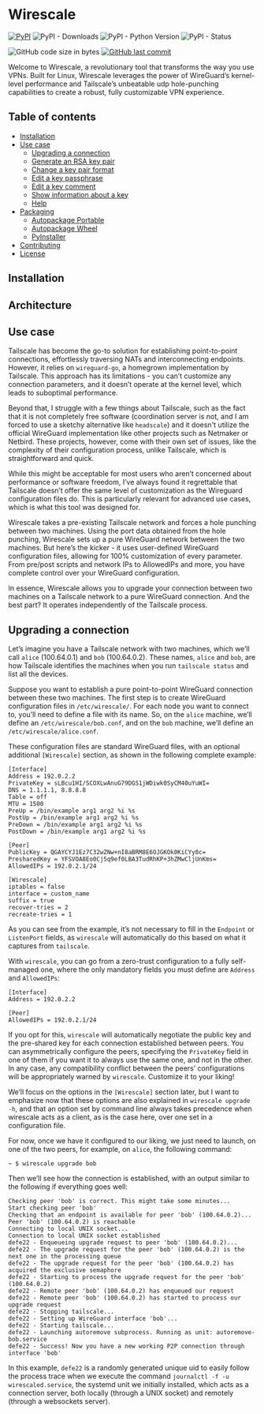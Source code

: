 # Wirescale

[![PyPI](https://img.shields.io/pypi/v/wirescale?label=latest)](https://pypi.org/project/wirescale/)
![PyPI - Downloads](https://img.shields.io/pypi/dm/wirescale)
![PyPI - Python Version](https://img.shields.io/pypi/pyversions/wirescale)
![PyPI - Status](https://img.shields.io/pypi/status/wirescale)

![GitHub code size in bytes](https://img.shields.io/github/languages/code-size/fernandoenzo/wirescale)
[![GitHub last commit](https://img.shields.io/github/last-commit/fernandoenzo/parallel-utils)](https://github.com/fernandoenzo/wirescale)

Welcome to Wirescale, a revolutionary tool that transforms the way you use VPNs. Built for Linux, Wirescale leverages the power of WireGuard’s kernel-level performance 
and Tailscale’s unbeatable udp hole-punching capabilities to create a robust, fully customizable VPN experience.

## Table of contents

<!--ts-->

* [Installation](#installation)
* [Use case](#use-case)
    * [Upgrading a connection](#upgrading-a-connection)
    * [Generate an RSA key pair](#generate-an-rsa-key-pair)
    * [Change a key pair format](#change-a-key-pair-format)
    * [Edit a key passphrase](#edit-a-key-passphrase)
    * [Edit a key comment](#edit-a-key-comment)
    * [Show information about a key](#show-information-about-a-key)
    * [Help](#help)
* [Packaging](#packaging)
    * [Autopackage Portable](#autopackage-portable)
    * [Autopackage Wheel](#autopackage-wheel)
    * [PyInstaller](#pyinstaller)
* [Contributing](#contributing)
* [License](#license)

<!--te-->

## Installation

## Architecture



## Use case

Tailscale has become the go-to solution for establishing point-to-point connections, effortlessly traversing NATs and interconnecting endpoints.
However, it relies on `wireguard-go`, a homegrown implementation by Tailscale. This approach has its limitations - you can’t customize any connection
parameters, and it doesn’t operate at the kernel level, which leads to suboptimal performance.

Beyond that, I struggle with a few things about Tailscale, such as the fact that it is not completely free software (coordination server is not,
and I am forced to use a sketchy alternative like `headscale`) and it doesn't utilize the official WireGuard implementation like other projects such as
Netmaker or Netbird. These projects, however, come with their own set of issues, like the complexity of their configuration process, unlike Tailscale,
which is straightforward and quick.

While this might be acceptable for most users who aren’t concerned about performance or software freedom, I’ve always found it regrettable that Tailscale
doesn’t offer the same level of customization as the Wireguard configuration files do. This is particularly relevant for advanced use cases, which is what
this tool was designed for.

Wirescale takes a pre-existing Tailscale network and forces a hole punching between two machines. Using the port data obtained from the hole punching, Wirescale
sets up a pure WireGuard network between the two machines. But here’s the kicker - it uses user-defined WireGuard configuration files, allowing for 100% customization
of every parameter. From pre/post scripts and network IPs to AllowedIPs and more, you have complete control over your WireGuard configuration.

In essence, Wirescale allows you to upgrade your connection between two machines on a Tailscale network to a pure WireGuard connection. And the best part?
It operates independently of the Tailscale process.

## Upgrading a connection

Let’s imagine you have a Tailscale network with two machines, which we’ll call `alice` (100.64.0.1) and `bob` (100.64.0.2). These names, `alice` and `bob`, are how
Tailscale identifies the machines when you run `tailscale status` and list all the devices.

Suppose you want to establish a pure point-to-point WireGuard connection between these two machines. The first step is to create WireGuard configuration files in
`/etc/wirescale/`. For each node you want to connect to, you’ll need to define a file with its name. So, on the `alice` machine, we’ll define an `/etc/wirescale/bob.conf`,
and on the `bob` machine, we’ll define an `/etc/wirescale/alice.conf`.

These configuration files are standard WireGuard files, with an optional additional `[Wirescale]` section, as shown in the following complete example:

```
[Interface]
Address = 192.0.2.2
PrivateKey = sLBcu1HI/SCOXLwAnuG79DGS1jWDiwk0SyCM40uYuWI=
DNS = 1.1.1.1, 8.8.8.8
Table = off
MTU = 1500
PreUp = /bin/example arg1 arg2 %i %s
PostUp = /bin/example arg1 arg2 %i %s
PreDown = /bin/example arg1 arg2 %i %s
PostDown = /bin/example arg1 arg2 %i %s

[Peer]
PublicKey = QGAYCYJ1Ez7C32wZNw+nI8aBRM8E6OJGKOk0KiCYy0c=
PresharedKey = YFSVOA8Eo0Cj5q9ef0LBA3TudRhKP+3hZMwCljUnKms=
AllowedIPs = 192.0.2.1/24

[Wirescale]
iptables = false
interface = custom_name
suffix = true
recover-tries = 2
recreate-tries = 1
```

As you can see from the example, it’s not necessary to fill in the `Endpoint` or `ListenPort` fields, as `wirescale` will automatically do this
based on what it captures from `tailscale`.

With `wirescale`, you can go from a zero-trust configuration to a fully self-managed one, where the only mandatory fields you must define are `Address` and `AllowedIPs`:

```
[Interface]
Address = 192.0.2.2

[Peer]
AllowedIPs = 192.0.2.1/24
```

If you opt for this, `wirescale` will automatically negotiate the public key and the pre-shared key for each connection established between peers. You can asymmetrically
configure the peers, specifying the `PrivateKey` field in one of them if you want it to always use the same one, and not in the other. In any case, any compatibility conflict
between the peers’ configurations will be appropriately warned by `wirescale`. Customize it to your liking!

We’ll focus on the options in the `[Wirescale]` section later, but I want to emphasize now that these options are also explained in `wirescale upgrade -h`, and that an option
set by command line always takes precedence when wirescale acts as a client, as is the case here, over one set in a configuration file.

For now, once we have it configured to our liking, we just need to launch, on one of the two peers, for example, on `alice`, the following command:

```
~ $ wirescale upgrade bob
```

Then we’ll see how the connection is established, with an output similar to the following if everything goes well:

```
Checking peer 'bob' is correct. This might take some minutes...
Start checking peer 'bob'
Checking that an endpoint is available for peer 'bob' (100.64.0.2)...
Peer 'bob' (100.64.0.2) is reachable
Connecting to local UNIX socket...
Connection to local UNIX socket established
defe22 - Enqueueing upgrade request to peer 'bob' (100.64.0.2)...
defe22 - The upgrade request for the peer 'bob' (100.64.0.2) is the next one in the processing queue
defe22 - The upgrade request for the peer 'bob' (100.64.0.2) has acquired the exclusive semaphore
defe22 - Starting to process the upgrade request for the peer 'bob' (100.64.0.2)
defe22 - Remote peer 'bob' (100.64.0.2) has enqueued our request
defe22 - Remote peer 'bob' (100.64.0.2) has started to process our upgrade request
defe22 - Stopping tailscale...
defe22 - Setting up WireGuard interface 'bob'...
defe22 - Starting tailscale...
defe22 - Launching autoremove subprocess. Running as unit: autoremove-bob.service
defe22 - Success! Now you have a new working P2P connection through interface 'bob'
```

In this example, `defe22` is a randomly generated unique uid to easily follow the process trace when we execute the command 
`journalctl -f -u wirescaled.service`, the systemd unit we initially installed, which acts as a connection server, both locally (through a UNIX socket)
and remotely (through a websockets server).